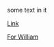 some text in it

[Link](https://github.com/minidawie/cse15l-lab-reports/blob/2c36836da6a3ef500f492e1acd34506280ac9d8e/second-file.md)

[For William](https://www.youtube.com/watch?v=dQw4w9WgXcQ)
